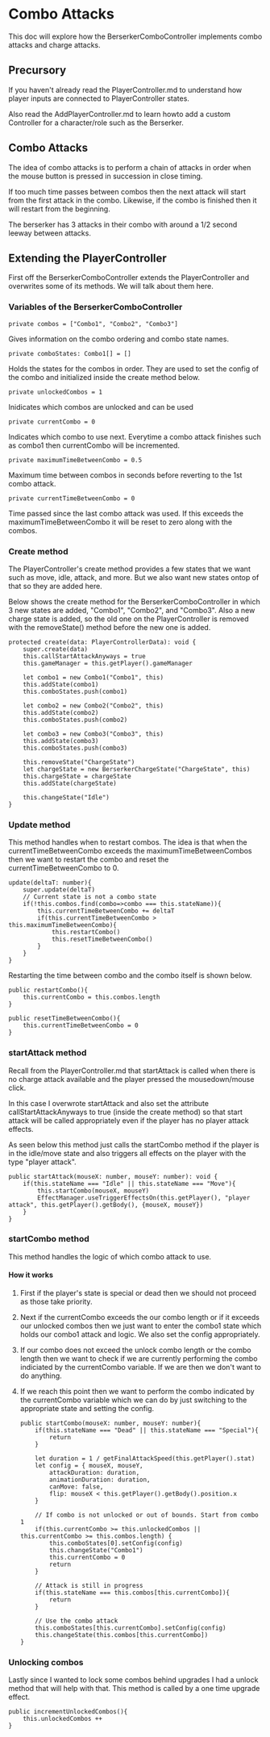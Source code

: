 # Combo Attacks

This doc will explore how the BerserkerComboController implements combo attacks and charge attacks.

## Precursory
If you haven't already read the PlayerController.md to understand how player inputs are connected to PlayerController states.

Also read the AddPlayerController.md to learn howto add a custom Controller for a character/role such as the Berserker.

## Combo Attacks
The idea of combo attacks is to perform a chain of attacks in order when the mouse button is pressed in succession in close timing.

If too much time passes between combos then the next attack will start from the first attack in the combo. Likewise, if the combo is finished then it will restart from the beginning.

The berserker has 3 attacks in their combo with around a 1/2 second leeway between attacks.

## Extending the PlayerController
First off the BerserkerComboController extends the PlayerController and overwrites some of its methods. We will talk about them here.

### Variables of the BerserkerComboController
```
private combos = ["Combo1", "Combo2", "Combo3"]
```
Gives information on the combo ordering and combo state names.

```
private comboStates: Combo1[] = []
```
Holds the states for the combos in order. They are used to set the config of the combo and initialized inside the create method below.

```
private unlockedCombos = 1
```
Inidicates which combos are unlocked and can be used

```
private currentCombo = 0
```
Indicates which combo to use next. Everytime a combo attack finishes such as combo1 then currentCombo will be incremented.

```
private maximumTimeBetweenCombo = 0.5
```
Maximum time between combos in seconds before reverting to the 1st combo attack.

```
private currentTimeBetweenCombo = 0
```
Time passed since the last combo attack was used. If this exceeds the maximumTimeBetweenCombo it will be reset to zero along with the combos.
### Create method
The PlayerController's create method provides a few states that we want such as move, idle, attack, and more. But we also want new states ontop of that so they are added here. 

Below shows the create method for the BerserkerComboController in which 3 new states are added, "Combo1", "Combo2", and "Combo3". Also a new charge state is added, so the old one on the PlayerController is removed with the removeState() method before the new one is added.

    protected create(data: PlayerControllerData): void {
        super.create(data)
        this.callStartAttackAnyways = true
        this.gameManager = this.getPlayer().gameManager

        let combo1 = new Combo1("Combo1", this)
        this.addState(combo1)
        this.comboStates.push(combo1)

        let combo2 = new Combo2("Combo2", this)
        this.addState(combo2)
        this.comboStates.push(combo2)

        let combo3 = new Combo3("Combo3", this)
        this.addState(combo3)
        this.comboStates.push(combo3)
        
        this.removeState("ChargeState")
        let chargeState = new BerserkerChargeState("ChargeState", this)
        this.chargeState = chargeState
        this.addState(chargeState)

        this.changeState("Idle")
    }

### Update method
This method handles when to restart combos. The idea is that when the currentTimeBetweenCombo exceeds the maximumTimeBetweenCombos then we want to restart the combo and reset the currentTimeBetweenCombo to 0.

```
update(deltaT: number){
    super.update(deltaT)
    // Current state is not a combo state
    if(!this.combos.find(combo=>combo === this.stateName)){
        this.currentTimeBetweenCombo += deltaT
        if(this.currentTimeBetweenCombo > this.maximumTimeBetweenCombo){
            this.restartCombo()
            this.resetTimeBetweenCombo()
        }
    }
}
```

Restarting the time between combo and the combo itself is shown below.

```
public restartCombo(){
    this.currentCombo = this.combos.length
}

public resetTimeBetweenCombo(){
    this.currentTimeBetweenCombo = 0
}
```

### startAttack method
Recall from the PlayerController.md that startAttack is called when there is no charge attack available and the player pressed the mousedown/mouse click. 

In this case I overwrote startAttack and also set the attribute callStartAttackAnyways to true (inside the create method) so that start attack will be called appropriately even if the player has no player attack effects.

As seen below this method just calls the startCombo method if the player is in the idle/move state and also triggers all effects on the player with the type "player attack".

```
public startAttack(mouseX: number, mouseY: number): void {
    if(this.stateName === "Idle" || this.stateName === "Move"){
        this.startCombo(mouseX, mouseY)
        EffectManager.useTriggerEffectsOn(this.getPlayer(), "player attack", this.getPlayer().getBody(), {mouseX, mouseY})
    }      
}
```

### startCombo method
This method handles the logic of which combo attack to use.

#### How it works
1. First if the player's state is special or dead then we should not proceed as those take priority.

2. Next if the currentCombo exceeds the our combo length or if it exceeds our unlocked combos then we just want to enter the combo1 state which holds our combo1 attack and logic. We also set the config appropriately.

3. If our combo does not exceed the unlock combo length or the combo length then we want to check if we are currently performing the combo indiciated by the currentCombo variable. If we are then we don't want to do anything.

4. If we reach this point then we want to perform the combo indicated by the currentCombo variable which we can do by just switching to the appropriate state and setting the config.

    ```
    public startCombo(mouseX: number, mouseY: number){
        if(this.stateName === "Dead" || this.stateName === "Special"){
            return
        }

        let duration = 1 / getFinalAttackSpeed(this.getPlayer().stat)
        let config = { mouseX, mouseY,
            attackDuration: duration,
            animationDuration: duration,
            canMove: false,
            flip: mouseX < this.getPlayer().getBody().position.x
        }

        // If combo is not unlocked or out of bounds. Start from combo 1
        if(this.currentCombo >= this.unlockedCombos || this.currentCombo >= this.combos.length) {
            this.comboStates[0].setConfig(config)
            this.changeState("Combo1")
            this.currentCombo = 0
            return
        }

        // Attack is still in progress 
        if(this.stateName === this.combos[this.currentCombo]){
            return
        }

        // Use the combo attack
        this.comboStates[this.currentCombo].setConfig(config)
        this.changeState(this.combos[this.currentCombo])
    }
    ```

### Unlocking combos 
Lastly since I wanted to lock some combos behind upgrades I had a unlock method that will help with that. This method is called by a one time upgrade effect.
```
public incrementUnlockedCombos(){
    this.unlockedCombos ++ 
}
```